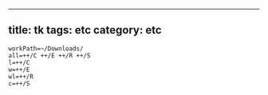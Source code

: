 
---
title: tk
tags: etc
category: etc
---

```
workPath=~/Downloads/
all=++/C ++/E ++/R ++/S
l=++/C
w=++/E
wl=++/R
c=++/S
```
